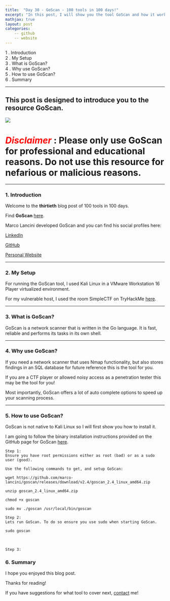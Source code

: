 ```yaml
---
title:  "Day 30 - GoScan - 100 tools in 100 days!"
excerpt: "In this post, I will show you the tool GoScan and how it works."
mathjax: true
layout: post
categories:
    -- github
    -- website
---
```


1 . Introduction
<br>
2 . My Setup
<br>
3 . What is GoScan?
<br>
4 . Why use GoScan?
<br>
5 . How to use GoScan?
<br>
6 . Summary

---

## This post is designed to introduce you to the resource GoScan.

![](https://raw.githubusercontent.com/marco-lancini/goscan/master/.github/goscan_logo.png)

# <span style="color:red">***Disclaimer***</span> : **Please only use GoScan for professional and educational reasons. Do not use this resource for nefarious or malicious reasons.**

---

### 1. **Introduction**

Welcome to the **thirtieth** blog post of 100 tools in 100 days.<br> 

Find **GoScan** [here](https://github.com/marco-lancini/goscan).

Marco Lancini developed GoScan and you can find his social profiles here:

[LinkedIn](https://www.linkedin.com/in/marcolancini/)

[GitHub](https://github.com/marco-lancini)


[Personal Website](https://www.marcolancini.it/)

---

### 2. **My Setup**

For running the GoScan tool, I used Kali Linux in a VMware Workstation 16 Player virtualized environment.

For my vulnerable host, I used the room SimpleCTF on TryHackMe [here](https://tryhackme.com/room/easyctf).

---

### 3. **What is GoScan?**

GoScan is a network scanner that is written in the Go language. It is fast, reliable and performs its tasks in its own shell. 

---

### 4. **Why use GoScan?**

If you need a network scanner that uses Nmap functionality, but also stores findings in an SQL database for future reference this is the tool for you. 

If you are a CTF player or allowed noisy access as a penetration tester this may be the tool for you!

Most importantly, GoScan offers a lot of auto complete options to speed up your scanning process. 

---

### 5. **How to use GoScan?**

GoScan is not native to Kali Linux so I will first show you how to install it.

I am going to follow the binary installation instructions provided on the GitHub page for GoScan [here](https://github.com/marco-lancini/goscan#binary-installation-recommended).

    Step 1:
    Ensure you have root permissions either as root (bad) or as a sudo user (good).

    Use the following commands to get, and setup GoScan:

`wget https://github.com/marco-lancini/goscan/releases/download/v2.4/goscan_2.4_linux_amd64.zip`
<br>

`unzip goscan_2.4_linux_amd64.zip`
<br>

`chmod +x goscan`
<br>

`sudo mv ./goscan /usr/local/bin/goscan`
<br>

    Step 2:
    Lets run GoScan. To do so ensure you use sudo when starting GoScan.

    sudo goscan

<br>

    Step 3:
    





### 6. **Summary**



I hope you enjoyed this blog post.

Thanks for reading!<br>

If you have suggestions for what tool to cover next, [contact](mailto:matthew.o.mccorkle@gmail.com) me!
